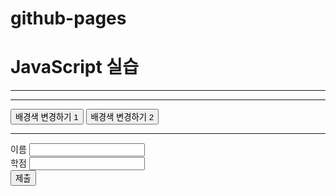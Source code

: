 # github-pages
<!DOCTYPE html>
<html>
<head>
<meta charset="utf-8">
<title>20235488_송정민</title>
</head>
<body>
<h1> JavaScript 실습 </h1>
<hr>

<script>
let a = 3, b = 5;
document.write(a+b +"<br>");
b = "5";
document.write(a+b + "<br>");

for(let size=10; size<=35; size+=5) { // 5씩 증가
document.write("<div ");
document.write("onmouseover = \"this.style.color='red'\" ");
document.write("onmouseout = \"this.style.color='black'\" ");
document.write("style='font-size:" + size + "px'>");
document.write(size + "px");
document.write("</div>");
}
</script>
<hr>

<button onclick="bgColorChange_m()">배경색 변경하기 1</button>
<button id="button" onclick="bgColorChange_a()">배경색 변경하기 2</button><br>
<script>
let now = new Date();
document.write("현재 시간 : " + now.toLocaleString() + "<br>");

document.write("<div id=\"div\" style=\"color:green\"></div>");
let div = document.getElementById("div"); 
let button = document.getElementById("button");
button.addEventListener("click", bubble, false);
document.body.addEventListener("click", bubble, false); 
document.body.addEventListener("click", capture, true); 
function capture(e) {
	let obj = e.currentTarget; 
	let tagName = obj.tagName; 
	div.innerHTML += "<br>capture 단계 : " + tagName + " 태그 ";
}
function bubble(e) {
	let obj = e.currentTarget; 
	let tagName = obj.tagName; 
	div.innerHTML += "<br>bubble 단계 : " + tagName + " 태그 ";
}

function bgColorChange_m() {
	let input = prompt("RGB 값을 입력하세요 (예 : 255, 255, 255) : ");
	let color = input.split(",");
	let bgColor = "rgb(" + color[0] + "," + color[1] + "," + color[2] + ")";
	let b = document.getElementById("main");
	b.style.background = bgColor;
}
function bgColorChange_a() {
	alert("배경색을 임의로 변경합니다");
	let x = Math.floor(Math.random()*255);
	let y = Math.floor(Math.random()*255);
	let z = Math.floor(Math.random()*255);
	let bgColor = "rgb(" + x + "," + y + "," + z + ")";
	let b = document.getElementById("main");
	b.style.background = bgColor;
}
</script>
<hr>
<form>
이름 <input type ="text" id = "name" name = "text"><br>
학점 <input type ="text" id = "grade" name = "text"><br>
<button type="button" onclick="process()">제출</button>
</form>
<div id="main"></div>
<script>
function process(){rm
	let name = document.getElementById("name");
	let grade = document.getElementById("grade");
	let obj = document.getElementById("main");

	let newDIV = document.createElement("div");
	newDIV.innerHTML = name.value;
	newDIV.setAttribute("id", "myDiv");
	if(grade.value == "A"){
		newDIV.style.backgroundColor = "green";
		newDIV.innerHTML += " 적격 판정"
	}else{
		newDIV.style.backgroundColor = "red";
		newDIV.innerHTML += " 부적격 판정"
	}
	newDIV.onclick = function() {
		let p = this.parentElement;
		p.removeChild(this);
	}
	obj.appendChild(newDIV);
}
</script>
</body>
</html>
